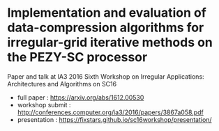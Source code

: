 # Implementation and evaluation of data-compression algorithms for irregular-grid iterative methods on the PEZY-SC processor

Paper and talk at IA3 2016 Sixth Workshop on Irregular Applications: Architectures and Algorithms on SC16

* full paper : https://arxiv.org/abs/1612.00530
* workshop submit : http://conferences.computer.org/ia3/2016/papers/3867a058.pdf
* presentation : https://fixstars.github.io/sc16workshop/presentation/
